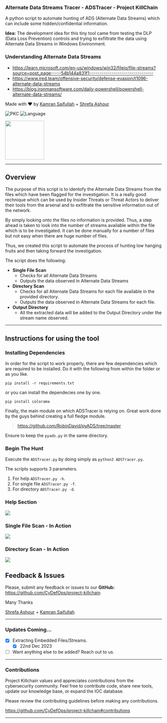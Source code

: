 ### Alternate Data Streams Tracer - ADSTracer - Project KillChain
A python script to automate hunting of ADS (Alternate Data Streams) which can include some hidden/confidential information. 

**Idea:** The development idea for this tiny tool came from testing the DLP (Data Loss Prevention) controls and trying to exfiltrate the data using Alternate Data Streams in Windows Environment. 

### Understanding Alternate Data Streams

- https://learn.microsoft.com/en-us/windows/win32/fileio/file-streams?source=post_page-----54b144a831f1--------------------------------
- https://www.ired.team/offensive-security/defense-evasion/t1096-alternate-data-streams
- https://blog.ironmansoftware.com/daily-powershell/powershell-alternate-data-streams/

Made with :heart: by [Kamran Saifullah](https://linkedin.com/in/KamranSaifullah) + [Shrefa Ashour](https://www.linkedin.com/in/shrefa-salem-37b876290)

![PKC](https://img.shields.io/badge/Project-%20Killchain-357441)
![Language](https://img.shields.io/badge/Language-%20Python-357441?style=flat-square)

<img src="https://img1.wsimg.com/blobby/go/1cf5bcbc-aad3-42e4-a7e0-6c0149aec441/downloads/BG%20Gradient%20(2).png" width="125" height="125">

----
## Overview

The purpose of this script is to identofy the Alternate Data Streams from the files which have been flagged for the investigation. It is a really good rechnique which can be used by Insider Threats or Threat Actors to deliver their tools from the arsenal and to exfiltrate the sensitive information out of the network. 

By simply looking onto the files no information is provided. Thus, a step ahead is taken to look into the number of streams available within the file which is to be investigated. It can be done manually for a number of files but not easy when there are huge number of files. 

Thus, we created this script to automate the process of hunting low hanging fruits and then taking forward the investigation.

The script does the following:

- **Single File Scan**
  - Checks for all Alternate Data Streams
  - Outputs the data observed in Alternate Data Streams
- **Directory Scan**
  - Checks for all Alternate Data Streams for each file available in the provided directory.
  - Outputs the data observed in Alternate Data Streams for each file.
- **Output Directory**
  - All the extracted data will be added to the Output Directory under the stream name observed.
---

## Instructions for using the tool

### Installing Dependencies
In order for the script to work properly, there are few dependencies which are required to be installed. Do it with the following from within the folder or as you like. 

```pip install -r requirements.txt```

or you can install the dependecies one by one. 

```pip install colorama```

Finally, the main module on which ADSTracer is relying on. Great work done by the guys behind creating a full fledge module.

> https://github.com/RobinDavid/pyADS/tree/master

Ensure to keep the `pyads.py` in the same directory.

### Begin The Hunt

Execute the `ADSTracer.py` by doing simply as 
```python3 ADSTracer.py```. 

The scripts supports 3 parameters.

1. For help `ADSTracer.py -h`.
2. For single file `ADSTracer.py -f`.
3. For directory `ADSTracer.py -d`.


### Help Section

![](/Scripts/Windows/ADS-Tracer/Assets/image.png)

### Single File Scan - In Action

![](/Scripts/Windows/ADS-Tracer/Assets/image%20copy.png)

### Directory Scan - In Action

![](/Scripts/Windows/ADS-Tracer/Assets/image%20copy%201.png)


## Feedback & Issues

Please, submit any feedback or issues to our **GitHub:** https://github.com/CyDefOps/project-killchain

Many Thanks

[Shrefa Ashour](https://www.linkedin.com/in/shrefa-salem-37b876290) + [Kamran Saifullah](https://linkedin.com/in/KamranSaifullah)

----

### Updates Coming...
- [x] Extracting Embedded Files/Streams.
  - [x] 22nd Dec 2023
- [ ] Want anything else to be added? Reach out to us.
----

### Contributions
Project Killchain values and appreciates contributions from the cybersecurity community. Feel free to contribute code, share new tools, update our knowledge base, or expand the IOC database. 

Please review the contributing guidelines before making any contributions.

https://github.com/CyDefOps/project-killchain#contributions

----